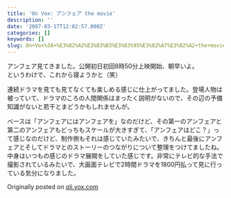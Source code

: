 ```yaml
---
title: 'On Vox: アンフェア the movie'
description: ''
date: '2007-03-17T12:02:57.000Z'
categories: []
keywords: []
slug: On+Vox%3A+%E3%82%A2%E3%83%B3%E3%83%95%E3%82%A7%E3%82%A2+the+movie
---
```

アンフェア見てきました。公開初日初回8時50分上映開始、朝早いよ。  
というわけで、これから寝ようかと（笑）

連続ドラマを見ても見てなくても楽しめる感じに仕上がってました。登場人物は被っていて、ドラマのころの人間関係はまったく説明がないので、その辺の予備知識がないと若干とまどうかもしれませんが。

ベースは「アンフェアにはアンフェアを」なのだけど、その第一のアンフェアと第二のアンフェアもどっちもスケールが大きすぎて、「アンフェアはどこ？」って感じなのだけど、制作側もそれは感じていたみたいで、きちんと最後にアンフェアとそしてドラマとのストーリーのつながりについて整理をつけてましたね。  
中身はいつもの感じのドラマ展開をしていた感じです。非常にテレビ的な手法で撮影されているみたいで、大画面テレビで2時間ドラマを1800円払って見に行っている気分になりました。

Originally posted on [qli.vox.com](http://qli.vox.com/library/post/%E3%82%A2%E3%83%B3%E3%83%95%E3%82%A7%E3%82%A2-the-movie.html)